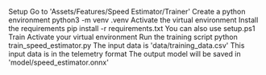 Setup
Go to 'Assets/Features/Speed Estimator/Trainer'
Create a python environment python3 -m venv .venv
Activate the virtual environment
Install the requirements pip install -r requirements.txt
You can also use setup.ps1
Train
Activate your virtual environment
Run the training script python train_speed_estimator.py
The input data is 'data/training_data.csv'
This input data is in the telemetry format
The output model will be saved in 'model/speed_estimator.onnx'

